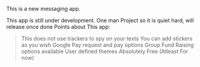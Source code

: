 This is a new messaging app.

This app is still under development. One man Project so it is quiet hard, will release once done
Points about This app:
> This does not use trackers to spy on your texts
> You can add stickers as you wish
> Google Pay request and pay options
> Group Fund Raising options available
> User defined themes
> Absolutely Free (Atleast For now)
